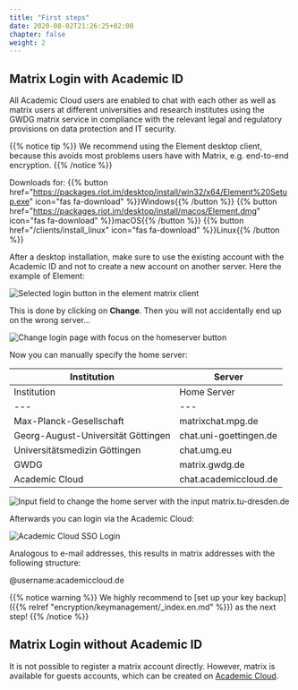 ```yaml
---
title: "First steps"
date: 2020-08-02T21:26:25+02:00
chapter: false
weight: 2
---
```


## Matrix Login with Academic ID

All Academic Cloud users are enabled to chat with each other as well as matrix users at different universities and research institutes using  the GWDG matrix service in compliance with the relevant legal and regulatory provisions on data protection and IT security. 

{{% notice tip %}}
We recommend using the Element desktop client, because this avoids most problems users have with Matrix, e.g. end-to-end encryption.
{{% /notice %}}

Downloads for: {{% button href="https://packages.riot.im/desktop/install/win32/x64/Element%20Setup.exe" icon="fas fa-download" %}}Windows{{% /button %}} {{% button href="https://packages.riot.im/desktop/install/macos/Element.dmg" icon="fas fa-download" %}}macOS{{% /button %}} {{% button href="/clients/install_linux" icon="fas fa-download" %}}Linux{{% /button %}}

After a desktop installation, make sure to use the existing account with the Academic ID and not to create a new account on another server. Here the example of Element:

![Selected login button in the element matrix client](/images/01_Login_en.png)

This is done by clicking on **Change**. Then you will not accidentally end up on the wrong server...

![Change login page with focus on the homeserver button](/images/02_Change-Homeserver_en.png)

Now you can manually specify the home server:

| Institution | Server |
|---|---|
| Institution | Home Server |
|---|---|
| Max-Planck-Gesellschaft | matrixchat.mpg.de |
| Georg-August-Universität Göttingen | chat.uni-goettingen.de |
| Universitätsmedizin Göttingen  | chat.umg.eu |
| GWDG | matrix.gwdg.de |
| Academic Cloud | chat.academiccloud.de |

![Input field to change the home server with the input matrix.tu-dresden.de](/images/03_Set-Homeserver_en.png)

Afterwards you can login via the Academic Cloud:

![Academic Cloud SSO Login](/images/03_Browser_Academic_Cloud_SSO_de.png)

Analogous to e-mail addresses, this results in matrix addresses with the following structure:

@username:academiccloud.de

{{% notice warning %}}
We highly recommend to [set up your key backup]({{% relref "encryption/keymanagement/_index.en.md" %}}) as the next step!
{{% /notice %}}

## Matrix Login without Academic ID
It is not possible to register a matrix account directly. However, matrix is available for guests accounts, which can be created on [Academic Cloud](https://academiccloud.de).
